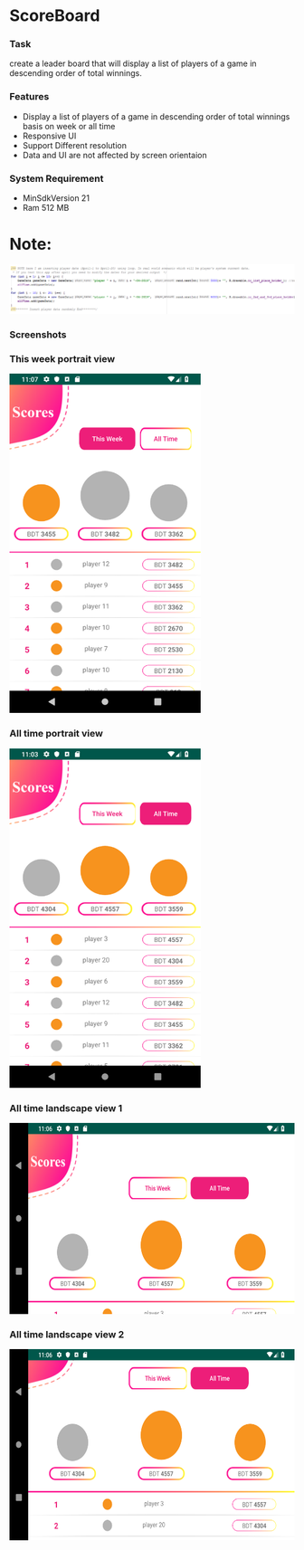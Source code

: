 # ScoreBoard
<h3>Task</h3>
create a leader board that will display a list of players of a game in descending order of total winnings.
<br>

<h3>Features</h3> 
<ul>
  <li> Display a list of players of a game in descending order of total winnings basis on week or all time</li>
  <li> Responsive UI</li>
  <li> Support Different resolution</li>  
  <li> Data and UI are not affected by screen orientaion</li>  
</ul>

<h3>System Requirement</h3> 
<ul>
  <li> MinSdkVersion 21</li>
  <li> Ram 512 MB</li>
</ul>

<h1>Note:</h1>
<img src="https://github.com/arifur-rafid/ScoreBoard/blob/master/screenshot/note.png">

<h3>Screenshots</h3> 
<caption><h3>This week portrait view</h3></caption>
<img src="https://github.com/arifur-rafid/ScoreBoard/blob/master/screenshot/thisweekportrait.png" height="600" width="338">
<caption><h3>All time portrait view</h3></caption>
<img src="https://github.com/arifur-rafid/ScoreBoard/blob/master/screenshot/alltimeportrait.png" height="600" width="338">

<caption><h3>All time landscape view 1 </h3></caption>
<img src="https://github.com/arifur-rafid/ScoreBoard/blob/master/screenshot/alltimelandscape.png" height="338" width="600">
<caption><h3>All time landscape view 2 </h3></caption>
<img src="https://github.com/arifur-rafid/ScoreBoard/blob/master/screenshot/alltimelandscape1.png" height="338" width="600">
